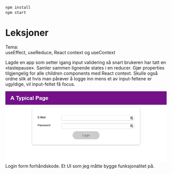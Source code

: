 ```
npm install
npm start
```
# Leksjoner

Tema:\
useEffect, useReduce, React context og useContext

Lagde en app som setter igang input validering så snart brukeren har tatt en «tastepause». Samler sammen lignende states i en reducer. Gjør properties tilgjengelig for alle children components med React context. Skulle også ordne slik at hvis man pårøver å logge inn mens et av input-feltene er ugyldige, vil input-feltet få focus.

![forhåndskode](public/screenshots/app-2021-04-21-forhandskode.png)
Login form forhåndskode. Et UI som jeg måtte bygge funksjonalitet på.
